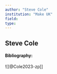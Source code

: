 ```yaml
---
author: "Steve Cole"
institution: "Make UK"
field:
type:
---
```


## Steve Cole
#### Bibliography:

![[@Cole2023-zp]]